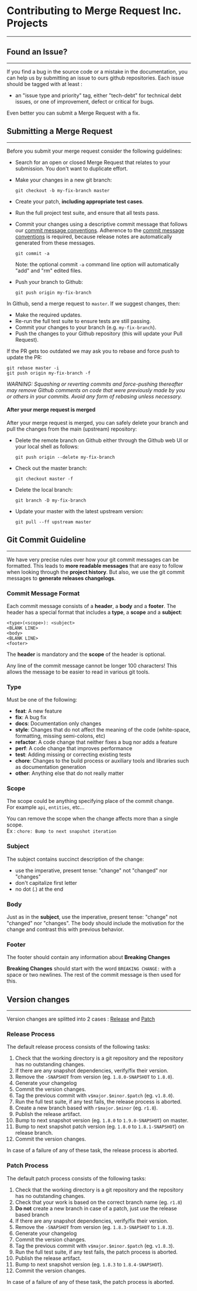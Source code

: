# **Contributing to Merge Request Inc. Projects**
____
## **Found an Issue?**
____
If you find a bug in the source code or a mistake in the documentation, you can help us by
submitting an issue to ours github repositories.
Each issue should be tagged with at least :

- an "issue type and priority" tag, either "tech-debt" for technical debt issues, or one of improvement, defect or critical for bugs.

Even better you can submit a Merge Request with a fix.

## **Submitting a Merge Request**
____
Before you submit your merge request consider the following guidelines:

* Search for an open or closed Merge Request
  that relates to your submission. You don't want to duplicate effort.
* Make your changes in a new git branch:

    ```shell
    git checkout -b my-fix-branch master
    ```

* Create your patch, **including appropriate test cases**.
* Run the full project test suite,
  and ensure that all tests pass.
* Commit your changes using a descriptive commit message that follows our
  [commit message conventions](#git-commit-guideline). Adherence to the [commit message conventions](#git-commit-guideline) is required,
  because release notes are automatically generated from these messages.

    ```shell
    git commit -a
    ```
  Note: the optional commit `-a` command line option will automatically "add" and "rm" edited files.

* Push your branch to Github:

    ```shell
    git push origin my-fix-branch
    ```

In Github, send a merge request to `master`.
If we suggest changes, then:

* Make the required updates.
* Re-run the full test suite to ensure tests are still passing.
* Commit your changes to your branch (e.g. `my-fix-branch`).
* Push the changes to your Github repository (this will update your Pull Request).

If the PR gets too outdated we may ask you to rebase and force push to update the PR:

```shell
git rebase master -i
git push origin my-fix-branch -f
```

_WARNING: Squashing or reverting commits and force-pushing thereafter may remove Github comments
on code that were previously made by you or others in your commits. Avoid any form of rebasing
unless necessary._

#### After your merge request is merged

After your merge request is merged, you can safely delete your branch and pull the changes
from the main (upstream) repository:

* Delete the remote branch on Github either through the Github web UI or your local shell as follows:

    ```shell
    git push origin --delete my-fix-branch
    ```

* Check out the master branch:

    ```shell
    git checkout master -f
    ```

* Delete the local branch:

    ```shell
    git branch -D my-fix-branch
    ```

* Update your master with the latest upstream version:

    ```shell
    git pull --ff upstream master
    ```

## **Git Commit Guideline**
____
We have very precise rules over how your git commit messages can be formatted.  This leads to **more
readable messages** that are easy to follow when looking through the **project history**.
But also, we use the git commit messages to **generate releases changelogs**.

### Commit Message Format
Each commit message consists of a **header**, a **body** and a **footer**.  The header has a special
format that includes a **type**, a **scope** and a **subject**:

```
<type>(<scope>): <subject>
<BLANK LINE>
<body>
<BLANK LINE>
<footer>
```

The **header** is mandatory and the **scope** of the header is optional.

Any line of the commit message cannot be longer 100 characters! This allows the message to be easier
to read in various git tools.

### Type
Must be one of the following:

* **feat**: A new feature
* **fix**: A bug fix
* **docs**: Documentation only changes
* **style**: Changes that do not affect the meaning of the code (white-space, formatting, missing
  semi-colons, etc)
* **refactor**: A code change that neither fixes a bug nor adds a feature
* **perf**: A code change that improves performance
* **test**: Adding missing or correcting existing tests
* **chore**: Changes to the build process or auxiliary tools and libraries such as documentation
  generation
* **other**: Anything else that do not really matter

### Scope
The scope could be anything specifying place of the commit change.<br />
For example `api`, `entities`, etc...

You can remove the scope when the change affects more than a single scope.<br />
Ex : `chore: Bump to next snapshot iteration`

### Subject
The subject contains succinct description of the change:

* use the imperative, present tense: "change" not "changed" nor "changes"
* don't capitalize first letter
* no dot (.) at the end

### Body
Just as in the **subject**, use the imperative, present tense: "change" not "changed" nor "changes".
The body should include the motivation for the change and contrast this with previous behavior.

### Footer
The footer should contain any information about **Breaking Changes**

**Breaking Changes** should start with the word `BREAKING CHANGE:` with a space or two newlines.
The rest of the commit message is then used for this.

## **Version changes**
____
Version changes are splitted into 2 cases : [Release](#release-process) and [Patch](#patch-process)

### Release Process

The default release process consists of the following tasks:

 1. Check that the working directory is a git repository and the repository has no outstanding changes.
 1. If there are any snapshot dependencies, verify/fix their version.
 1. Remove the `-SNAPSHOT` from version (eg. `1.8.0-SNAPSHOT` to `1.8.0`).
 1. Generate your changelog
 1. Commit the version changes.
 1. Tag the previous commit with `v$major.$minor.$patch` (eg. `v1.8.0`).
 1. Run the full test suite, if any test fails, the release process is aborted.
 1. Create a new branch based with `r$major.$minor` (eg. `r1.8`).
 1. Publish the release artifact.
 1. Bump to next snapshot version (eg. `1.8.0` to `1.9.0-SNAPSHOT`) on master.
 1. Bump to next snapshot patch version (eg. `1.8.0` to `1.8.1-SNAPSHOT`) on release branch.
 1. Commit the version changes.

In case of a failure of any of these task, the release process is aborted.

### Patch Process

The default patch process consists of the following tasks:

 1. Check that the working directory is a git repository and the repository has no outstanding changes.
 1. Check that your work is based on the correct branch name (eg. `r1.8`)
 1. **Do not** create a new branch in case of a patch, just use the release based branch
 1. If there are any snapshot dependencies, verify/fix their version.
 1. Remove the `-SNAPSHOT` from version (eg. `1.8.3-SNAPSHOT` to `1.8.3`).
 1. Generate your changelog
 1. Commit the version changes.
 1. Tag the previous commit with `v$major.$minor.$patch` (eg. `v1.8.3`).
 1. Run the full test suite, if any test fails, the patch process is aborted.
 1. Publish the release artifact.
 1. Bump to next snapshot version (eg. `1.8.3` to `1.8.4-SNAPSHOT`).
 1. Commit the version changes.

In case of a failure of any of these task, the patch process is aborted.

